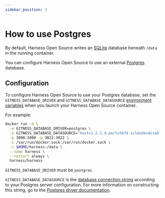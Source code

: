 ```yaml
---
sidebar_position: 3
---
```


# How to use Postgres

By default, Harness Open Source writes an [SQLite](https://www.sqlite.org) database beneath `/data` in the running container.

You can configure Harness Open Source to use an external [Postgres](https://www.postgresql.org/) database.

## Configuration

To configure Harness Open Source to use your Postgres database, set the `GITNESS_DATABASE_DRIVER` and `GITNESS_DATABASE_DATASOURCE` [environment variables](settings.md) when you launch your Harness Open Source container.

For example:

```sh {2-3} showLineNumbers
docker run -d \
  -e GITNESS_DATABASE_DRIVER=postgres \
  -e GITNESS_DATABASE_DATASOURCE="host=1.2.3.4 port=5678 sslmode=disable dbname=harness user=$USER password=$PASSWORD" \
  -p 3000:3000 -p 3022:3022 \
  -v /var/run/docker.sock:/var/run/docker.sock \
  -v $HOME/harness:/data \
  --name harness \
  --restart always \
  harness/harness
```

`GITNESS_DATABASE_DRIVER` must be `postgres`.

`GITNESS_DATABASE_DATASOURCE` is the [database connection string](settings.md#gitness_database_datasource) according to your Postgres server configuration. For more information on constructing this string, go to the [Postgres driver documentation](https://www.postgresql.org/docs/current/libpq-connect.html#LIBPQ-CONNSTRING).